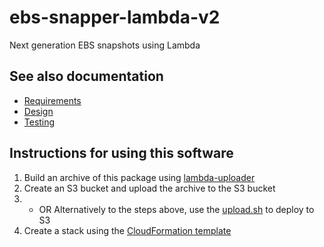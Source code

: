 # ebs-snapper-lambda-v2
Next generation EBS snapshots using Lambda

## See also documentation

- [Requirements](REQUIREMENTS.md)
- [Design](DESIGN.md)
- [Testing](TESTING.md)

## Instructions for using this software

1. Build an archive of this package using [lambda-uploader](http://github.com/rackerlabs/lambda-uploader)
1. Create an S3 bucket and upload the archive to the S3 bucket
1. - OR Alternatively to the steps above, use the [upload.sh](upload.sh) to deploy to S3
1. Create a stack using the [CloudFormation template](cloudformation.json)

